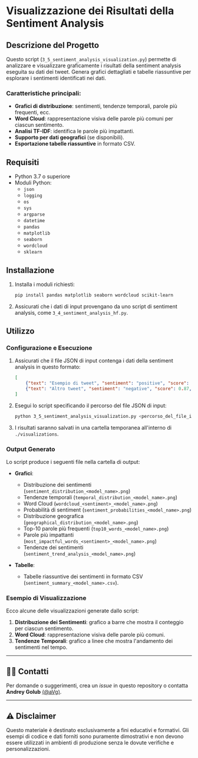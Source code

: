 
# Visualizzazione dei Risultati della Sentiment Analysis

## Descrizione del Progetto

Questo script (`3_5_sentiment_analysis_visualization.py`) permette di analizzare e visualizzare graficamente i risultati della sentiment analysis eseguita su dati dei tweet. Genera grafici dettagliati e tabelle riassuntive per esplorare i sentimenti identificati nei dati.

### Caratteristiche principali:
- **Grafici di distribuzione**: sentimenti, tendenze temporali, parole più frequenti, ecc.
- **Word Cloud**: rappresentazione visiva delle parole più comuni per ciascun sentimento.
- **Analisi TF-IDF**: identifica le parole più impattanti.
- **Supporto per dati geografici** (se disponibili).
- **Esportazione tabelle riassuntive** in formato CSV.

## Requisiti

- Python 3.7 o superiore
- Moduli Python:
  - `json`
  - `logging`
  - `os`
  - `sys`
  - `argparse`
  - `datetime`
  - `pandas`
  - `matplotlib`
  - `seaborn`
  - `wordcloud`
  - `sklearn`

## Installazione

1. Installa i moduli richiesti:
   ```bash
   pip install pandas matplotlib seaborn wordcloud scikit-learn
   ```

2. Assicurati che i dati di input provengano da uno script di sentiment analysis, come `3_4_sentiment_analysis_hf.py`.

## Utilizzo

### Configurazione e Esecuzione

1. Assicurati che il file JSON di input contenga i dati della sentiment analysis in questo formato:
   ```json
   [
       {"text": "Esempio di tweet", "sentiment": "positive", "score": 0.95, "date": "2025-01-01"},
       {"text": "Altro tweet", "sentiment": "negative", "score": 0.87, "date": "2025-01-02"}
   ]
   ```

2. Esegui lo script specificando il percorso del file JSON di input:
   ```bash
   python 3_5_sentiment_analysis_visualization.py <percorso_del_file_input>
   ```

3. I risultati saranno salvati in una cartella temporanea all'interno di `./visualizations`.

### Output Generato

Lo script produce i seguenti file nella cartella di output:
- **Grafici**:
  - Distribuzione dei sentimenti (`sentiment_distribution_<model_name>.png`)
  - Tendenze temporali (`temporal_distribution_<model_name>.png`)
  - Word Cloud (`wordcloud_<sentiment>_<model_name>.png`)
  - Probabilità di sentiment (`sentiment_probabilities_<model_name>.png`)
  - Distribuzione geografica (`geographical_distribution_<model_name>.png`)
  - Top-10 parole più frequenti (`top10_words_<model_name>.png`)
  - Parole più impattanti (`most_impactful_words_<sentiment>_<model_name>.png`)
  - Tendenze dei sentimenti (`sentiment_trend_analysis_<model_name>.png`)
  
- **Tabelle**:
  - Tabelle riassuntive dei sentimenti in formato CSV (`sentiment_summary_<model_name>.csv`).

### Esempio di Visualizzazione

Ecco alcune delle visualizzazioni generate dallo script:
1. **Distribuzione dei Sentimenti**: grafico a barre che mostra il conteggio per ciascun sentimento.
2. **Word Cloud**: rappresentazione visiva delle parole più comuni.
3. **Tendenze Temporali**: grafico a linee che mostra l'andamento dei sentimenti nel tempo.

---

## 👨‍💻 Contatti

Per domande o suggerimenti, crea un *issue* in questo repository o contatta **Andrey Golub** [(@aVg)](https://www.linkedin.com/in/andreygolub/).

---

## ⚠️ Disclaimer

Questo materiale è destinato esclusivamente a fini educativi e formativi. Gli esempi di codice e dati forniti sono puramente dimostrativi e non devono essere utilizzati in ambienti di produzione senza le dovute verifiche e personalizzazioni.